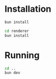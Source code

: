 # Installation
```bash
bun install
```

```bash
cd renderer
bun install
```

# Running
```bash
cd ..
bun dev
```